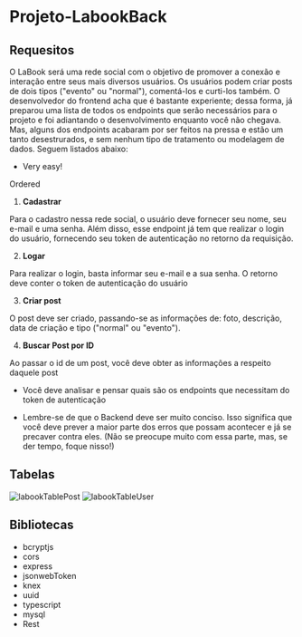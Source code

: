 

# Projeto-LabookBack

## Requesitos
O LaBook será uma rede social com o objetivo de promover a conexão e interação entre seus mais diversos usuários. Os usuários podem criar posts de dois tipos ("evento" ou "normal"), comentá-los e curti-los também. O desenvolvedor do frontend acha que é bastante experiente; dessa forma, já preparou uma lista de todos os endpoints que serão necessários para o projeto e foi adiantando o desenvolvimento enquanto você não chegava. Mas, alguns dos endpoints acabaram por ser feitos na pressa e estão um tanto desestrurados, e sem nenhum tipo de tratamento ou modelagem de dados. Seguem listados abaixo:

+ Very easy!

Ordered

1. **Cadastrar**

Para o cadastro nessa rede social, o usuário deve fornecer seu nome, seu e-mail e uma senha. Além disso, esse endpoint já tem que realizar o login do usuário, fornecendo seu token de autenticação no retorno da requisição.

2. **Logar**

Para realizar o login, basta informar seu e-mail e a sua senha. O retorno deve conter o token de autenticação do usuário

3. **Criar post**

O post deve ser criado, passando-se as informações de: foto, descrição, data de criação e tipo ("normal" ou "evento").

4. **Buscar Post por ID**

Ao passar o id de um post, você deve obter as informações a respeito daquele post


+ Você deve analisar e pensar quais são os endpoints que necessitam do token de autenticação

+ Lembre-se de que o Backend deve ser muito conciso. Isso significa que você deve prever a maior parte dos erros que possam acontecer e já se precaver contra eles. (Não se preocupe muito com essa parte, mas, se der tempo, foque nisso!)

## Tabelas
![labookTablePost](https://user-images.githubusercontent.com/94709800/210089182-3cdc6f00-d1c3-4d8b-9dc8-8154600c1bd9.png)
![labookTableUser](https://user-images.githubusercontent.com/94709800/210089183-3cde12a9-266c-4191-8539-3508905885ce.png)


## Bibliotecas
+ bcryptjs
+ cors 
+ express
+ jsonwebToken
+ knex
+ uuid
+ typescript
+ mysql
+ Rest



